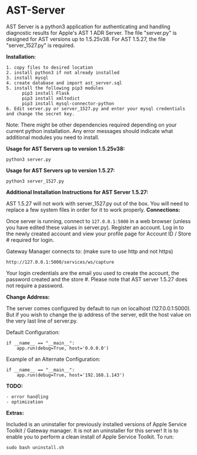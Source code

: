 # AST-Server
AST Server is a python3 application for authenticating and handling diagnostic results for Apple's AST 1 ADR Server. The file "server.py" is designed for AST versions up to 1.5.25v38. For AST 1.5.27, the file "server_1527.py" is required.

__Installation:__
```
1. copy files to desired location
2. install python3 if not already installed
3. install mysql
4. create database and import ast_server.sql
5. install the following pip3 modules
      pip3 install Flask
      pip3 install xmltodict
      pip3 install mysql-connector-python
6. Edit server.py or server_1527.py and enter your mysql credentials and change the secret key.
```
Note: There might be other dependencies required depending on your current python installation. Any error messages should indicate what additional modules you need to install.

__Usage for AST Servers up to version 1.5.25v38:__
```
python3 server.py
```

__Usage for AST Servers up to version 1.5.27:__
```
python3 server_1527.py
```

__Additional Installation Instructions for AST Server 1.5.27:__

AST 1.5.27 will not work with server_1527.py out of the box. You will need to replace a few system files in order for it to work properly.
__Connections:__

Once server is running, connect to ```127.0.0.1:5000``` in a web browser (unless you have edited these values in server.py). Register an account. Log in to the newly created account and view your profile page for Account ID / Store # required for login.

Gateway Manager connects to: (make sure to use http and not https)
```
http://127.0.0.1:5000/services/ws/capture
```
Your login credentials are the email you used to create the account, the password created and the store #. Please note that AST server 1.5.27 does not require a password.

__Change Address:__

The server comes configured by default to run on localhost (127.0.0.1:5000). But if you wish to change the ip address of the server, edit the host value on the very last line of server.py.


Default Configuration:
```
if __name__ == "__main__":
	app.run(debug=True, host='0.0.0.0')
```

Example of an Alternate Configuration:
```
if __name__ == "__main__":
	app.run(debug=True, host='192.168.1.143')
```

__TODO:__
```
- error handling
- optimization
```

__Extras:__

Included is an uninstaller for previously installed versions of Apple Service Toolkit / Gateway manager. It is not an uninstaller for this server! It is to enable you to perform a clean install of Apple Service Toolkit. To run:
```
sudo bash uninstall.sh
```
